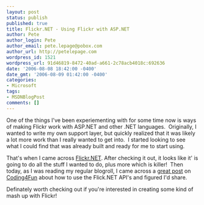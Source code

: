 ```yaml
---
layout: post
status: publish
published: true
title: Flickr.NET - Using Flickr with ASP.NET
author: Pete
author_login: Pete
author_email: pete.lepage@pobox.com
author_url: http://petelepage.com
wordpress_id: 1521
wordpress_url: 91d46819-8472-40ad-a661-2c78acb4018c:692636
date: '2006-08-08 18:42:00 -0400'
date_gmt: '2006-08-09 01:42:00 -0400'
categories:
- Microsoft
tags:
- MSDNBlogPost
comments: []
---
```

<p>One of the things I've been experiementing with for some time now is ways of making Flickr work with ASP.NET and other .NET languages.  Originally, I wanted to write my own support layer, but quickly realized that it was likely a lot more work than I really wanted to get into.  I started looking to see what I could find that was already built and ready for me to start using.</p>
<p>That's when I came across <a href="http://www.wackylabs.net/flickr/flickr-api/">Flickr.NET</a>. After checking it out, it looks like it' is going to do all the stuff I wanted to do, plus more which is killer!  Then today, as I was reading my regular blogroll, I came across a <a href="http://msdn.microsoft.com/coding4fun/webcoder/flickr/default.aspx">great post</a> on <a href="http://msdn.microsoft.com/coding4fun/">Coding4Fun</a> about how to use the Flick.NET API's and figured I'd share.</p>
<p>Definately worth checking out if you're interested in creating some kind of mash up with Flickr!</p>
<p><img src="http://blogs.msdn.com/aggbug.aspx?PostID=692636" alt="" width="1" height="1" /></p>
